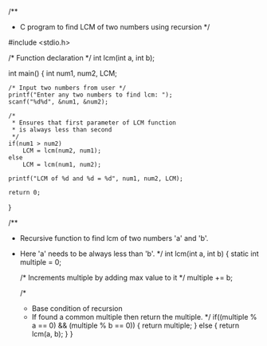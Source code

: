 
/**
 * C program to find LCM of two numbers using recursion
 */
 
#include <stdio.h>


/* Function declaration */
int lcm(int a, int b);


int main()
{
    int num1, num2, LCM;

    /* Input two numbers from user */
    printf("Enter any two numbers to find lcm: ");
    scanf("%d%d", &num1, &num2);
    
    /*
     * Ensures that first parameter of LCM function 
     * is always less than second 
     */
    if(num1 > num2)
        LCM = lcm(num2, num1);
    else
        LCM = lcm(num1, num2);
        
    printf("LCM of %d and %d = %d", num1, num2, LCM);
    
    return 0;
}


/**
 * Recursive function to find lcm of two numbers 'a' and 'b'.
 * Here 'a' needs to be always less than 'b'.
 */
int lcm(int a, int b)
{
    static int multiple = 0;
    
    /* Increments multiple by adding max value to it */
    multiple += b;
    
    /*
     * Base condition of recursion
     * If found a common multiple then return the multiple.
     */
    if((multiple % a == 0) && (multiple % b == 0))
    {
        return multiple;
    }
    else 
    {
        return lcm(a, b);
    }
}
